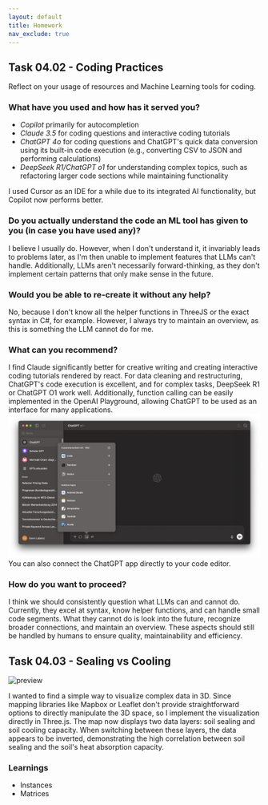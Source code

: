 ```yaml
---
layout: default
title: Homework
nav_exclude: true
---
```


## Task 04.02 - Coding Practices

Reflect on your usage of resources and Machine Learning tools for coding.

### What have you used and how has it served you?

- _Copilot_ primarily for autocompletion
- _Claude 3.5_ for coding questions and interactive coding tutorials
- _ChatGPT 4o_ for coding questions and ChatGPT's quick data conversion using its built-in code execution (e.g., converting CSV to JSON and performing calculations)
- _DeepSeek R1/ChatGPT o1_ for understanding complex topics, such as refactoring larger code sections while maintaining functionality

I used Cursor as an IDE for a while due to its integrated AI functionality, but Copilot now performs better.

### Do you actually understand the code an ML tool has given to you (in case you have used any)?

I believe I usually do. However, when I don't understand it, it invariably leads to problems later, as I'm then unable to implement features that LLMs can't handle. Additionally, LLMs aren't necessarily forward-thinking, as they don't implement certain patterns that only make sense in the future.

### Would you be able to re-create it without any help?

No, because I don't know all the helper functions in ThreeJS or the exact syntax in C#, for example. However, I always try to maintain an overview, as this is something the LLM cannot do for me.

### What can you recommend?

I find Claude significantly better for creative writing and creating interactive coding tutorials rendered by react. For data cleaning and restructuring, ChatGPT's code execution is excellent, and for complex tasks, DeepSeek R1 or ChatGPT O1 work well. Additionally, function calling can be easily implemented in the OpenAI Playground, allowing ChatGPT to be used as an interface for many applications.
![preview](./images/chatgpt-ui.png)
You can also connect the ChatGPT app directly to your code editor.

### How do you want to proceed?

I think we should consistently question what LLMs can and cannot do. Currently, they excel at syntax, know helper functions, and can handle small code segments. What they cannot do is look into the future, recognize broader connections, and maintain an overview. These aspects should still be handled by humans to ensure quality, maintainability and efficiency.

## Task 04.03 - Sealing vs Cooling

![preview](./images/preview.png)

I wanted to find a simple way to visualize complex data in 3D. Since mapping libraries like Mapbox or Leaflet don't provide straightforward options to directly manipulate the 3D space, so I implement the visualization directly in Three.js. The map now displays two data layers: soil sealing and soil cooling capacity. When switching between these layers, the data appears to be inverted, demonstrating the high correlation between soil sealing and the soil's heat absorption capacity.

### Learnings

- Instances
- Matrices
